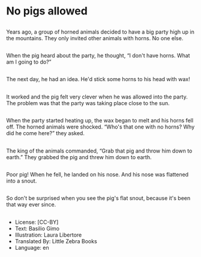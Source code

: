# No pigs allowed

##
Years ago, a group of horned
animals decided to have a big
party high up in the mountains.
They only invited other animals
with horns. No one else.

##
When the pig heard about the
party, he thought, “I don't have
horns. What am I going to do?”

##
The next day, he had an idea.
He'd stick some horns to his
head with wax!

##
It worked and the pig felt very
clever when he was allowed
into the party. The problem was
that the party was taking place
close to the sun.

##
When the party started heating
up, the wax began to melt and
his horns fell off.
The horned animals were
shocked. “Who's that one with
no horns? Why did he come
here?” they asked.

##
The king of the animals
commanded, “Grab that pig and
throw him down to earth.”
They grabbed the pig and threw
him down to earth.

##
Poor pig! When he fell, he
landed on his nose. And his
nose was flattened into a snout.

##
So don't be surprised when you
see the pig's flat snout,
because it's been that way ever
since.

##
* License: [CC-BY]
* Text: Basilio Gimo
* Illustration: Laura Libertore
* Translated By: Little Zebra Books
* Language: en
